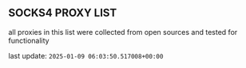 ## SOCKS4 PROXY LIST

all proxies in this list were collected from open sources and tested for functionality

last update: `2025-01-09 06:03:50.517008+00:00`